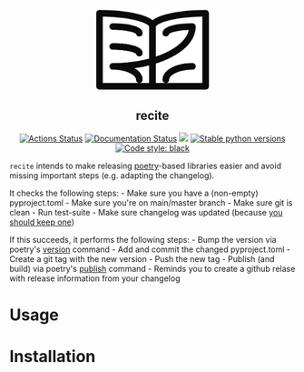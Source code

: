 <p align="center">
<img src="https://github.com/dobraczka/recite/raw/main/docs/assets/logo.png" alt="recite logo", width=200/>
</p>
<h2 align="center"> recite</h2>


<p align="center">
<a href="https://github.com/dobraczka/recite/actions/workflows/main.yml"><img alt="Actions Status" src="https://github.com/dobraczka/recite/actions/workflows/main.yml/badge.svg?branch=main"></a>
<a href='https://recite.readthedocs.io/en/latest/?badge=latest'><img src='https://readthedocs.org/projects/recite/badge/?version=latest' alt='Documentation Status' /></a>
<a href="https://codecov.io/gh/dobraczka/kiez"><img src="https://codecov.io/gh/dobraczka/kiez/branch/main/graph/badge.svg?token=AHBYFKJVLV"/></a>
<a href="https://pypi.org/project/recite"/><img alt="Stable python versions" src="https://img.shields.io/pypi/pyversions/recite"></a>
<a href="https://github.com/psf/black"><img alt="Code style: black" src="https://img.shields.io/badge/code%20style-black-000000.svg"></a>
</p>

`recite` intends to make releasing [poetry](https://python-poetry.org/)-based libraries easier and avoid missing important steps (e.g. adapting the changelog).

It checks the following steps:
    - Make sure you have a (non-empty) pyproject.toml
    - Make sure you're on main/master branch
    - Make sure git is clean
    - Run test-suite
    - Make sure changelog was updated (because [you should keep one](https://keepachangelog.com/))

If this succeeds, it performs the following steps:
    - Bump the version via poetry's [version](https://python-poetry.org/docs/cli/#version) command
    - Add and commit the changed pyproject.toml
    - Create a git tag with the new version
    - Push the new tag
    - Publish (and build) via poetry's [publish](https://python-poetry.org/docs/cli/#publish) command
    - Reminds you to create a github relase with release information from your changelog

Usage
=====

Installation
============
